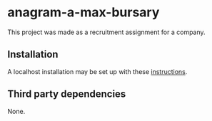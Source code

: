 # anagram-a-max-bursary

This project was made as a recruitment assignment for a company.

## Installation

A localhost installation may be set up with these [instructions](/docs/install-instructions.md).

## Third party dependencies

None.
